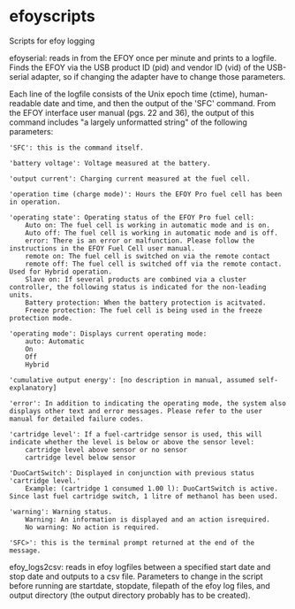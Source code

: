 # efoyscripts
Scripts for efoy logging

efoyserial: reads in from the EFOY once per minute and prints to a logfile. 
Finds the EFOY via the USB product ID (pid) and vendor ID (vid) of the USB-serial adapter,
so if changing the adapter have to change those parameters.

Each line of the logfile consists of the Unix epoch time (ctime), human-readable date and time, and then the output of the 'SFC' command. From the EFOY interface user manual (pgs. 22 and 36), the output of this command includes "a largely unformatted string" of the following parameters:

	'SFC': this is the command itself.

	'battery voltage': Voltage measured at the battery.

	'output current': Charging current measured at the fuel cell.

	'operation time (charge mode)': Hours the EFOY Pro fuel cell has been in operation.

	'operating state': Operating status of the EFOY Pro fuel cell:
		Auto on: The fuel cell is working in automatic mode and is on.
		Auto off: The fuel cell is working in automatic mode and is off.
		error: There is an error or malfunction. Please follow the instructions in the EFOY Fuel Cell user manual.
		remote on: The fuel cell is switched on via the remote contact
		remote off: The fuel cell is switched off via the remote contact. Used for Hybrid operation.
		Slave on: If several products are combined via a cluster controller, the following status is indicated for the non-leading units.
		Battery protection: When the battery protection is acitvated.
		Freeze protection: The fuel cell is being used in the freeze protection mode.
		
	'operating mode': Displays current operating mode:
		auto: Automatic
		On
		Off
		Hybrid

	'cumulative output energy': [no description in manual, assumed self-explanatory]

	'error': In addition to indicating the operating mode, the system also displays other text and error messages. Please refer to the user manual for detailed failure codes.

	'cartridge level': If a fuel-cartridge sensor is used, this will indicate whether the level is below or above the sensor level:
		cartridge level above sensor or no sensor
		cartridge level below sensor

	'DuoCartSwitch': Displayed in conjunction with previous status 'cartridge level.'
		Example: (cartridge 1 consumed 1.00 l): DuoCartSwitch is active. Since last fuel cartridge switch, 1 litre of methanol has been used.
		
	'warning': Warning status.
		Warning: An information is displayed and an action isrequired.
		No warning: No action is required.
		
	'SFC>': this is the terminal prompt returned at the end of the message. 

efoy_logs2csv: reads in efoy logfiles between a specified start date and stop date
and outputs to a csv file. Parameters to change in the script before running are 
startdate, stopdate, filepath of the efoy log files, and output directory (the output
directory probably has to be created).
